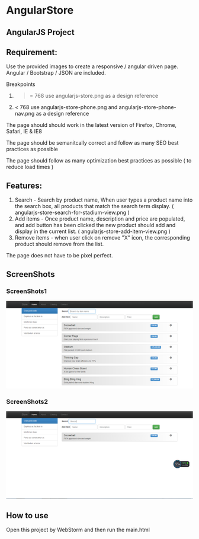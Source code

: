 # AngularStore
## AngularJS Project

## Requirement:

Use the provided images to create a responsive / angular driven page. Angular / Bootstrap / JSON are included. 

Breakpoints 

1. >= 768 use angularjs-store.png as a design reference
2. <  768 use  angularjs-store-phone.png and angularjs-store-phone-nav.png as a design reference



The page should should work in the latest version of Firefox, Chrome, Safari, IE & IE8

The page should be semanitcally correct and follow as many SEO best practices as possible

The page should follow as many optimization best practices as possible ( to reduce load times )


## Features:
1. Search - Search by product name, When user types a product name into the search box, all products that match the search term display. ( angularjs-store-search-for-stadium-view.png )
2. Add items - Once product name, description and price are populated, and add button has been clicked the new product should add and display in the current list. ( angularjs-store-add-item-view.png )
3. Remove items - when user click on remove "X" icon, the corresponding product should remove from the list.


The page does not have to be pixel perfect. 

## ScreenShots
### ScreenShots1
![screenshot1](https://github.com/PeaceUCR/AngularStore/blob/master/screenshot1.png)
### ScreenShots2
![screenshot2](https://github.com/PeaceUCR/AngularStore/blob/master/screenshot2.PNG)

## How to use

Open this project by WebStorm and then run the main.html
